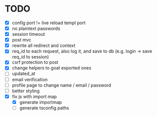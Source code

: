 # TODO

- [x] config port != live reload templ port
- [x] no plaintext passwords
- [x] session timeout
- [x] post mvc
- [x] rewrite all redirect and context
- [x] req_id to each request, also log it, and save to db (e.g. login -> save req_id to session)
- [x] csrf protection to post
- [x] change helpers to goat exported ones
- [ ] updated_at
- [ ] email verification
- [ ] profile page to change name / email / password
- [ ] better styling
- [x] fix js with import map
  - [x] generate importmap
  - [ ] generate tsconfig paths
